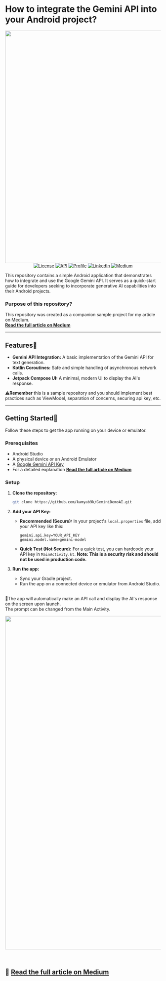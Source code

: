 # How to integrate the Gemini API into your Android project?
<p align="center">
  <img width="1431" height="753" alt="Gemini_Medium_Cover" src="https://github.com/user-attachments/assets/0c75537b-7893-422d-88d4-335332be40e0" />
   <a href="https://opensource.org/licenses/Apache-2.0"><img alt="License" src="https://img.shields.io/badge/License-Apache%202.0-blue.svg"/></a>
  <a href="https://android-arsenal.com/api?level=24"><img alt="API" src="https://img.shields.io/badge/API-24%2B-brightgreen.svg?style=flat"/></a>
  <a href="https://github.com/kamyab9k"><img alt="Profile" src="https://img.shields.io/badge/GitHub-Kamyab%20Khosravi-blue?style=flat&link=https%3A%2F%2Fgithub.com%2Fkamyab9k"/></a>
<a href="https://www.linkedin.com/in/kamyab-khosravi-5214551a4/"><img alt="LinkedIn" src="https://img.shields.io/badge/LinkedIn-%230077B5.svg?logo=linkedin&logoColor=white"/></a>
  <a href="https://medium.com/@kamyab9k"><img alt="Medium" src="https://img.shields.io/badge/Medium-12100E?logo=medium&logoColor=white"/></a></p>
  

This repository contains a simple Android application that demonstrates how to integrate and use the Google Gemini API. It serves as a quick-start guide for developers seeking to incorporate generative AI capabilities into their Android projects.

### Purpose of this repository?

This repository was created as a companion sample project for my article on Medium.<br>
**[Read the full article on Medium](https://medium.com/@kamyab9k/how-to-integrate-gemini-api-into-your-android-project-80fe8422a9d8)**

---

## Features📝

* **Gemini API Integration:** A basic implementation of the Gemini API for text generation.
* **Kotlin Coroutines:** Safe and simple handling of asynchronous network calls.
* **Jetpack Compose UI:** A minimal, modern UI to display the AI's response.
  
⚠️**Remember** this is a sample repository and you should implement best practices such as ViewModel, separation of concerns, securing api key, etc.

---

## Getting Started🚀 

Follow these steps to get the app running on your device or emulator.

### Prerequisites

* Android Studio
* A physical device or an Android Emulator
* A [Google Gemini API Key](https://ai.google.dev/)
* For a detailed explanation **[Read the full article on Medium](https://medium.com/@kamyab9k/how-to-integrate-gemini-api-into-your-android-project-80fe8422a9d8)**

### Setup

1.  **Clone the repository:**
    ```bash
    git clone https://github.com/kamyab9k/GeminiDemoAI.git
    ```

2.  **Add your API Key:**
    * **Recommended (Secure):** In your project's `local.properties` file, add your API key like this:
        ```properties
        gemini.api.key=YOUR_API_KEY
        gemini.model.name=gemini-model
        ```
    * **Quick Test (Not Secure):** For a quick test, you can hardcode your API key in `MainActivity.kt`. **Note: This is a security risk and should not be used in production code.**

3.  **Run the app:**
    * Sync your Gradle project.
    * Run the app on a connected device or emulator from Android Studio.

    <br>

📱The app will automatically make an API call and display the AI's response on the screen upon launch.<br>
The prompt can be changed from the Main Activity.
<p align="center">
<img width="1926" height="1080" alt="Group 1000002175" src="https://github.com/user-attachments/assets/f3302b13-6dd0-43a0-8e7d-fcdc29c0f5c5" />
</a></p>

<br>

📍 **[Read the full article on Medium](https://medium.com/@kamyab9k/how-to-integrate-gemini-api-into-your-android-project-80fe8422a9d8)**
---
